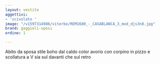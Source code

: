 ```yaml
---
layout: vestito
aggettivi:
- 'scivolato '
image: "/v1597314986/viterbo/REM1680_-_CASABLANCA_3_mod_djs3n8.jpg"
brand: gaggioli-sposi
ordine: 1

---
```

Abito da sposa stile boho dal caldo color avorio con corpino in pizzo e scollatura a V sia sul davanti che sul retro